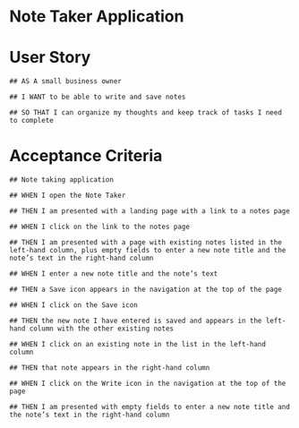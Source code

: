 # Note Taker Application

# User Story

    ## AS A small business owner

    ## I WANT to be able to write and save notes

    ## SO THAT I can organize my thoughts and keep track of tasks I need to complete

# Acceptance Criteria

    ## Note taking application

    ## WHEN I open the Note Taker

    ## THEN I am presented with a landing page with a link to a notes page

    ## WHEN I click on the link to the notes page

    ## THEN I am presented with a page with existing notes listed in the left-hand column, plus empty fields to enter a new note title and the note’s text in the right-hand column

    ## WHEN I enter a new note title and the note’s text

    ## THEN a Save icon appears in the navigation at the top of the page

    ## WHEN I click on the Save icon

    ## THEN the new note I have entered is saved and appears in the left-hand column with the other existing notes

    ## WHEN I click on an existing note in the list in the left-hand column

    ## THEN that note appears in the right-hand column

    ## WHEN I click on the Write icon in the navigation at the top of the page

    ## THEN I am presented with empty fields to enter a new note title and the note’s text in the right-hand column

